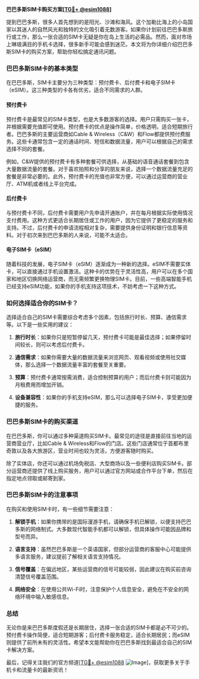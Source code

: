 **巴巴多斯SIM卡购买方案[[TG💪+ @esim1088](https://t.me/s/esim1088)]**

提到巴巴多斯，很多人首先想到的是阳光、沙滩和海风。这个加勒比海上的小岛国家以其迷人的自然风光和独特的文化吸引着无数游客。如果你计划前往巴巴多斯旅行或工作，那么一张合适的SIM卡无疑是你在岛上生活的必需品。然而，面对市场上琳琅满目的手机卡选择，很多新手可能会感到迷茫。本文将为你详细介绍巴巴多斯SIM卡的购买方案，帮助你轻松搞定通讯问题。

### 巴巴多斯SIM卡的基本类型

在巴巴多斯，SIM卡主要分为三种类型：预付费卡、后付费卡和电子SIM卡（eSIM）。这三种类型的卡各有优劣，适合不同需求的人群。

#### 预付费卡

预付费卡是最常见的SIM卡类型，也是大多数游客的选择。用户只需购买一张卡，并根据需要充值即可使用。预付费卡的优点是操作简单，价格透明，适合短期旅行者。巴巴多斯的主要运营商如Cable & Wireless（C&W）和Flow都提供预付费服务。这些卡通常包含一定的通话时间、短信和数据流量，用户可以根据自己的需求选择不同的套餐。

例如，C&W提供的预付费卡有多种套餐可供选择，从基础的语音通话套餐到包含大量数据流量的套餐。对于喜欢拍照和分享的朋友来说，选择一个数据流量充足的套餐是非常必要的。此外，预付费卡的充值也非常方便，可以通过运营商的营业厅、ATM机或者线上平台完成。

#### 后付费卡

与预付费卡不同，后付费卡需要用户先申请开通账户，并在每月根据实际使用情况支付费用。这种方式更适合长期居住或工作的用户，因为它提供了更稳定的服务和支持。不过，后付费卡的申请流程相对复杂，需要提供身份证明和银行信息等资料。对于初次来到巴巴多斯的人来说，可能不太适合。

#### 电子SIM卡（eSIM）

随着科技的发展，电子SIM卡（eSIM）逐渐成为一种新的选择。eSIM不需要实体卡，可以直接通过手机设置激活。这种卡的优势在于灵活性高，用户可以在多个国家和地区切换网络运营商，而无需频繁更换物理SIM卡。目前，一些高端智能手机已经支持eSIM功能，如果你的手机支持这项技术，不妨考虑一下这种方式。

### 如何选择适合你的SIM卡？

选择适合自己的SIM卡需要综合考虑多个因素，包括旅行时长、预算、通信需求等。以下是一些实用的建议：

1. **旅行时长**：如果你只是短暂停留几天，预付费卡可能是最佳选择；如果停留时间较长，则可以考虑后付费卡。
   
2. **通信需求**：如果你需要大量的数据流量来浏览网页、观看视频或使用社交媒体，那么选择一个数据流量丰富的套餐至关重要。

3. **预算**：预付费卡通常按需消费，适合控制预算的用户；而后付费卡则可能因为月租费用而增加开销。

4. **设备兼容性**：如果你的手机支持eSIM，那么可以选择电子SIM卡，享受更加便捷的服务。

### 巴巴多斯SIM卡的购买渠道

在巴巴多斯，你可以通过多种渠道购买SIM卡。最常见的途径是直接前往当地的运营商营业厅，比如Cable & Wireless和Flow的门店。这些门店通常位于首都布里奇敦以及各大旅游区，营业时间也较为灵活，方便游客随时购买。

除了实体店，你还可以通过机场免税店、大型商场以及一些便利店购买SIM卡。部分运营商还提供了线上购买服务，用户可以通过官方网站或合作平台下单，然后在指定地点领取或邮寄到家。

### 巴巴多斯SIM卡的注意事项

在购买和使用SIM卡时，有一些细节需要注意：

1. **解锁手机**：如果你携带的是国际漫游手机，请确保手机已解锁，以便支持巴巴多斯的网络制式。大多数现代智能手机都可以解锁，但具体操作可能因品牌和型号而异。

2. **语言支持**：虽然巴巴多斯是一个英语国家，但部分运营商的客服中心可能提供多语言服务，建议提前了解相关语言支持情况。

3. **信号覆盖**：在偏远地区，某些运营商的信号可能较弱，因此建议在购买前咨询清楚信号覆盖范围。

4. **网络安全**：在使用公共Wi-Fi时，注意保护个人信息安全，避免在不安全的网络环境中输入敏感信息。

### 总结

无论你是来巴巴多斯度假还是长期居住，选择一张合适的SIM卡都是必不可少的。预付费卡操作简便，适合短期游客；后付费卡服务稳定，适合长期居民；而eSIM则提供了前所未有的灵活性。希望本文能帮助你在巴巴多斯找到最适合自己的SIM卡解决方案。

最后，记得关注我们的官方频道[[TG💪+ @esim1088](https://t.me/s/esim1088) ![Image](https://i.postimg.cc/4NQfJmqS/Snipaste-2025-05-13-00-14-12.png)]，获取更多关于手机卡和流量卡的最新资讯！